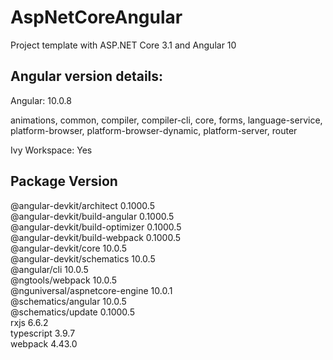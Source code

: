 # AspNetCoreAngular

Project template with ASP.NET Core 3.1 and Angular 10


Angular version details:
-----------------------------------------------------------
Angular: 10.0.8

animations, common, compiler, compiler-cli, core, forms,
language-service, platform-browser, platform-browser-dynamic,
platform-server, router

Ivy Workspace: Yes

Package                           Version
-----------------------------------------------------------
@angular-devkit/architect         0.1000.5\
@angular-devkit/build-angular     0.1000.5\
@angular-devkit/build-optimizer   0.1000.5\
@angular-devkit/build-webpack     0.1000.5\
@angular-devkit/core              10.0.5\
@angular-devkit/schematics        10.0.5\
@angular/cli                      10.0.5\
@ngtools/webpack                  10.0.5\
@nguniversal/aspnetcore-engine    10.0.1\
@schematics/angular               10.0.5\
@schematics/update                0.1000.5\
rxjs                              6.6.2\
typescript                        3.9.7\
webpack                           4.43.0
